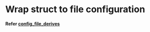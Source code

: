# Wrap struct to file configuration

#### Refer [config_file_derives](https://crates.io/crates/config_file_derives)

